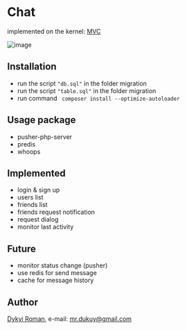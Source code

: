 # Chat

implemented on the kernel: [MVC](https://github.com/dykyi-roman/mvc/blob/master/README.md)

![image](https://github.com/dykyi-roman/chat/blob/master/tests/screen.png)

## Installation
+ run the script ```"db.sql"``` in the folder migration
+ run the script ```"table.sql"``` in the folder migration
+ run command ``` composer install --optimize-autoloader```
  
## Usage package
+ pusher-php-server
+ predis
+ whoops
  
## Implemented
+ login & sign up
+ users list
+ friends list
+ friends request notification
+ request dialog
+ monitor last activity

## Future
+ monitor status change (pusher)
+ use redis for send message
+ cache for message history

## Author
[Dykyi Roman](https://www.linkedin.com/in/roman-dykyi-43428543/), e-mail: [mr.dukuy@gmail.com](mailto:mr.dukuy@gmail.com)
